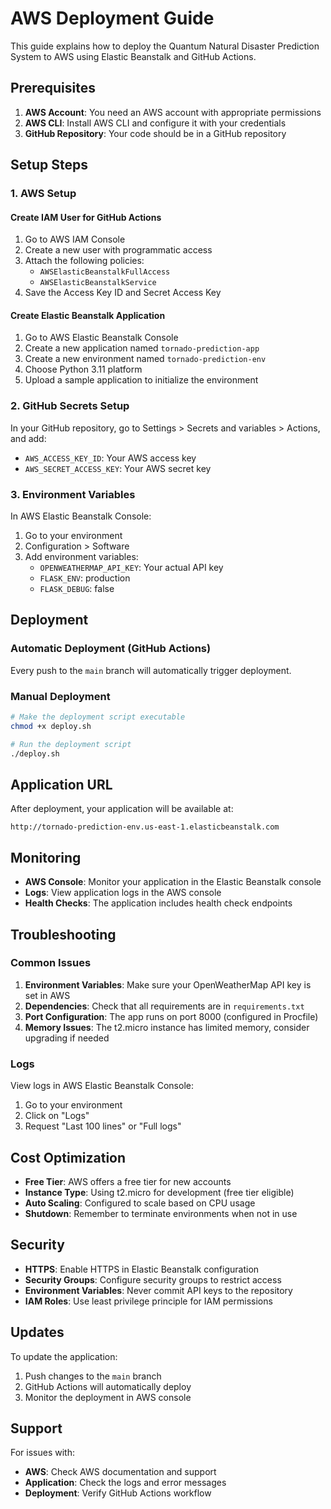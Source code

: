 # AWS Deployment Guide

This guide explains how to deploy the Quantum Natural Disaster Prediction System to AWS using Elastic Beanstalk and GitHub Actions.

## Prerequisites

1. **AWS Account**: You need an AWS account with appropriate permissions
2. **AWS CLI**: Install AWS CLI and configure it with your credentials
3. **GitHub Repository**: Your code should be in a GitHub repository

## Setup Steps

### 1. AWS Setup

#### Create IAM User for GitHub Actions
1. Go to AWS IAM Console
2. Create a new user with programmatic access
3. Attach the following policies:
   - `AWSElasticBeanstalkFullAccess`
   - `AWSElasticBeanstalkService`
4. Save the Access Key ID and Secret Access Key

#### Create Elastic Beanstalk Application
1. Go to AWS Elastic Beanstalk Console
2. Create a new application named `tornado-prediction-app`
3. Create a new environment named `tornado-prediction-env`
4. Choose Python 3.11 platform
5. Upload a sample application to initialize the environment

### 2. GitHub Secrets Setup

In your GitHub repository, go to Settings > Secrets and variables > Actions, and add:

- `AWS_ACCESS_KEY_ID`: Your AWS access key
- `AWS_SECRET_ACCESS_KEY`: Your AWS secret key

### 3. Environment Variables

In AWS Elastic Beanstalk Console:
1. Go to your environment
2. Configuration > Software
3. Add environment variables:
   - `OPENWEATHERMAP_API_KEY`: Your actual API key
   - `FLASK_ENV`: production
   - `FLASK_DEBUG`: false

## Deployment

### Automatic Deployment (GitHub Actions)
Every push to the `main` branch will automatically trigger deployment.

### Manual Deployment
```bash
# Make the deployment script executable
chmod +x deploy.sh

# Run the deployment script
./deploy.sh
```

## Application URL

After deployment, your application will be available at:
```
http://tornado-prediction-env.us-east-1.elasticbeanstalk.com
```

## Monitoring

- **AWS Console**: Monitor your application in the Elastic Beanstalk console
- **Logs**: View application logs in the AWS console
- **Health Checks**: The application includes health check endpoints

## Troubleshooting

### Common Issues

1. **Environment Variables**: Make sure your OpenWeatherMap API key is set in AWS
2. **Dependencies**: Check that all requirements are in `requirements.txt`
3. **Port Configuration**: The app runs on port 8000 (configured in Procfile)
4. **Memory Issues**: The t2.micro instance has limited memory, consider upgrading if needed

### Logs
View logs in AWS Elastic Beanstalk Console:
1. Go to your environment
2. Click on "Logs"
3. Request "Last 100 lines" or "Full logs"

## Cost Optimization

- **Free Tier**: AWS offers a free tier for new accounts
- **Instance Type**: Using t2.micro for development (free tier eligible)
- **Auto Scaling**: Configured to scale based on CPU usage
- **Shutdown**: Remember to terminate environments when not in use

## Security

- **HTTPS**: Enable HTTPS in Elastic Beanstalk configuration
- **Security Groups**: Configure security groups to restrict access
- **Environment Variables**: Never commit API keys to the repository
- **IAM Roles**: Use least privilege principle for IAM permissions

## Updates

To update the application:
1. Push changes to the `main` branch
2. GitHub Actions will automatically deploy
3. Monitor the deployment in AWS console

## Support

For issues with:
- **AWS**: Check AWS documentation and support
- **Application**: Check the logs and error messages
- **Deployment**: Verify GitHub Actions workflow 